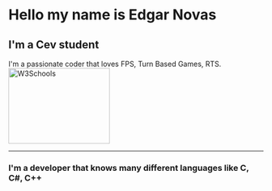 # Hello my name is Edgar Novas

## I'm a Cev student

I'm a passionate coder that loves FPS, Turn Based Games, RTS.
<br/>
<a href= "https://edgarnovas.itch.io/"><img border="0" alt="W3Schools" src="https://img.itch.zone/aW1nLzk4MTUxMjEucG5n/315x250%23c/uNmwrd.png" width="200" height="150"/> </a>
<hr> </hr>

### I'm a developer that knows many different languages like C, C#, C++
